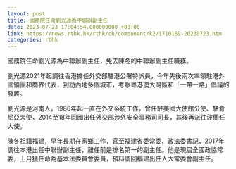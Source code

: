 ```yaml
---
layout: post
title: 國務院任命劉光源為中聯辦副主任
date: 2023-07-23 17:04:54.000000000 +08:00
link: https://news.rthk.hk/rthk/ch/component/k2/1710169-20230723.htm
categories: rthk
---
```


國務院任命劉光源為中聯辦副主任，免去陳冬的中聯辦副主任職務。

劉光源2021年起調往香港擔任外交部駐港公署特派員，今年先後兩次率領駐港外國領團和商界代表，到訪內地多個城市，考察粵港澳大灣區和「一帶一路」倡議的發展。

劉光源是河南人，1986年起一直在外交系統工作，曾任駐美國大使館公使、駐肯尼亞大使，2014至18年回國出任外交部涉外安全事務司司長，其後再派往波蘭任大使。

陳冬祖籍福建，早年長期在家鄉工作，官至福建省委常委、政法委書記，2017年調往本港出任中聯辦副主任，離任前是排名第一的副主任。他是現屆全國政協常委，上月獲任命為基本法委員會委員，預料調回福建出任人大常委會副主任。
